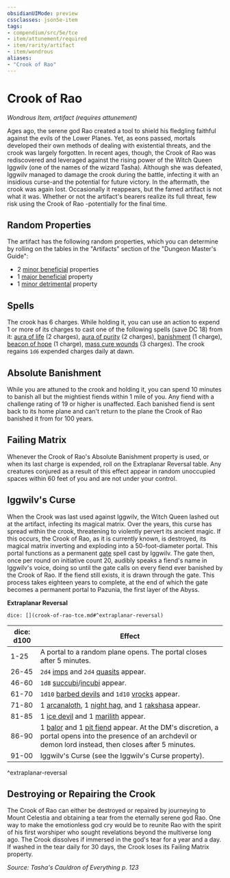 ```yaml
---
obsidianUIMode: preview
cssclasses: json5e-item
tags:
- compendium/src/5e/tce
- item/attunement/required
- item/rarity/artifact
- item/wondrous
aliases: 
- "Crook of Rao"
---
```

# Crook of Rao
*Wondrous Item, artifact (requires attunement)*  


Ages ago, the serene god Rao created a tool to shield his fledgling faithful against the evils of the Lower Planes. Yet, as eons passed, mortals developed their own methods of dealing with existential threats, and the crook was largely forgotten. In recent ages, though, the Crook of Rao was rediscovered and leveraged against the rising power of the Witch Queen Iggwilv (one of the names of the wizard Tasha). Although she was defeated, Iggwilv managed to damage the crook during the battle, infecting it with an insidious curse-and the potential for future victory. In the aftermath, the crook was again lost. Occasionally it reappears, but the famed artifact is not what it was. Whether or not the artifact's bearers realize its full threat, few risk using the Crook of Rao -potentially for the final time.

## Random Properties

The artifact has the following random properties, which you can determine by rolling on the tables in the "Artifacts" section of the "Dungeon Master's Guide":

- 2 [minor beneficial](/Systems/5e/tables/artifact-properties-minor-beneficial-properties.md) properties  
- 1 [major beneficial](/Systems/5e/tables/artifact-properties-major-beneficial-properties.md) property  
- 1 [minor detrimental](/Systems/5e/tables/artifact-properties-minor-detrimental-properties.md) property  

## Spells

The crook has 6 charges. While holding it, you can use an action to expend 1 or more of its charges to cast one of the following spells (save DC 18) from it: [aura of life](/Systems/5e/spells/aura-of-life.md) (2 charges), [aura of purity](/Systems/5e/spells/aura-of-purity.md) (2 charges), [banishment](/Systems/5e/spells/banishment.md) (1 charge), [beacon of hope](/Systems/5e/spells/beacon-of-hope.md) (1 charge), [mass cure wounds](/Systems/5e/spells/mass-cure-wounds.md) (3 charges). The crook regains `1d6` expended charges daily at dawn.

## Absolute Banishment

While you are attuned to the crook and holding it, you can spend 10 minutes to banish all but the mightiest fiends within 1 mile of you. Any fiend with a challenge rating of 19 or higher is unaffected. Each banished fiend is sent back to its home plane and can't return to the plane the Crook of Rao banished it from for 100 years.

## Failing Matrix

Whenever the Crook of Rao's Absolute Banishment property is used, or when its last charge is expended, roll on the Extraplanar Reversal table. Any creatures conjured as a result of this effect appear in random unoccupied spaces within 60 feet of you and are not under your control.

## Iggwilv's Curse

When the Crook was last used against Iggwilv, the Witch Queen lashed out at the artifact, infecting its magical matrix. Over the years, this curse has spread within the crook, threatening to violently pervert its ancient magic. If this occurs, the Crook of Rao, as it is currently known, is destroyed, its magical matrix inverting and exploding into a 50-foot-diameter portal. This portal functions as a permanent [gate](/Systems/5e/spells/gate.md) spell cast by Iggwilv. The gate then, once per round on initiative count 20, audibly speaks a fiend's name in Iggwilv's voice, doing so until the gate calls on every fiend ever banished by the Crook of Rao. If the fiend still exists, it is drawn through the gate. This process takes eighteen years to complete, at the end of which the gate becomes a permanent portal to Pazunia, the first layer of the Abyss.

**Extraplanar Reversal**

`dice: [](crook-of-rao-tce.md#^extraplanar-reversal)`

| dice: d100 | Effect |
|------------|--------|
| 1-25 | A portal to a random plane opens. The portal closes after 5 minutes. |
| 26-45 | `2d4` [imps](/Systems/5e/bestiary/fiend/imp.md) and `2d4` [quasits](/Systems/5e/bestiary/fiend/quasit.md) appear. |
| 46-60 | `1d8` [succubi](/Systems/5e/bestiary/fiend/succubus.md)/[incubi](/Systems/5e/bestiary/fiend/incubus.md) appear. |
| 61-70 | `1d10` [barbed devils](/Systems/5e/bestiary/fiend/barbed-devil.md) and `1d10` [vrocks](/Systems/5e/bestiary/fiend/vrock.md) appear. |
| 71-80 | 1 [arcanaloth](/Systems/5e/bestiary/fiend/arcanaloth.md), 1 [night hag](/Systems/5e/bestiary/fiend/night-hag.md), and 1 [rakshasa](/Systems/5e/bestiary/fiend/rakshasa.md) appear. |
| 81-85 | 1 [ice devil](/Systems/5e/bestiary/fiend/ice-devil.md) and 1 [marilith](/Systems/5e/bestiary/fiend/marilith.md) appear. |
| 86-90 | 1 [balor](/Systems/5e/bestiary/fiend/balor.md) and 1 [pit fiend](/Systems/5e/bestiary/fiend/pit-fiend.md) appear. At the DM's discretion, a portal opens into the presence of an archdevil or demon lord instead, then closes after 5 minutes. |
| 91-00 | Iggwilv's Curse (see the Iggwilv's Curse property). |
^extraplanar-reversal

## Destroying or Repairing the Crook

The Crook of Rao can either be destroyed or repaired by journeying to Mount Celestia and obtaining a tear from the eternally serene god Rao. One way to make the emotionless god cry would be to reunite Rao with the spirit of his first worshiper who sought revelations beyond the multiverse long ago. The Crook dissolves if immersed in the god's tear for a year and a day. If washed in the tear daily for 30 days, the Crook loses its Failing Matrix property.

*Source: Tasha's Cauldron of Everything p. 123*